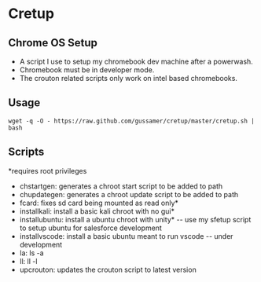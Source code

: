 # Cretup

## Chrome OS Setup

- A script I use to setup my chromebook dev machine after a powerwash.
- Chromebook must be in developer mode.
- The crouton related scripts only work on intel based chromebooks.

## Usage

```
wget -q -O - https://raw.github.com/gussamer/cretup/master/cretup.sh | bash
```

## Scripts

*requires root privileges

- chstartgen: generates a chroot start script to be added to path
- chupdategen: generates a chroot update script to be added to path
- fcard: fixes sd card being mounted as read only*
- installkali: install a basic kali chroot with no gui*
- installubuntu: install a ubuntu chroot with unity*
-- use my sfetup script to setup ubuntu for salesforce development
- installvscode: install a basic ubuntu meant to run vscode
-- under development
- la: ls -a 
- ll: ll -l
- upcrouton: updates the crouton script to latest version
